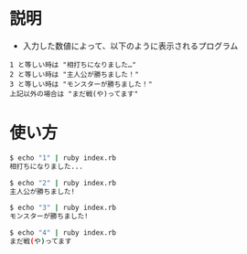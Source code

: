 # 説明

* 入力した数値によって、以下のように表示されるプログラム

```
1 と等しい時は "相打ちになりました…"
2 と等しい時は "主人公が勝ちました！"
3 と等しい時は "モンスターが勝ちました！"
上記以外の場合は "まだ戦(や)ってます"
```

# 使い方

```bash
$ echo "1" | ruby index.rb
相打ちになりました...

$ echo "2" | ruby index.rb
主人公が勝ちました!

$ echo "3" | ruby index.rb
モンスターが勝ちました!

$ echo "4" | ruby index.rb
まだ戦(や)ってます
```

